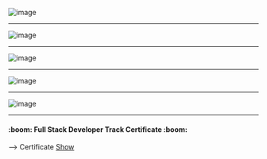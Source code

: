   ![image](https://github.com/Abd-Elrazek/My_Web/blob/master/WireFrame/Home.png)
  
<hr>

  ![image](https://github.com/Abd-Elrazek/My_Web/blob/master/WireFrame/skills.png)
  
<hr>

  ![image](https://github.com/Abd-Elrazek/My_Web/blob/master/WireFrame/services.png)
  
<hr>

  ![image](https://github.com/Abd-Elrazek/My_Web/blob/master/WireFrame/contact%20me.png)
  
<hr>

  ![image](https://github.com/Abd-Elrazek/My_Web/blob/master/WireFrame/About%20me.png)
  
<hr>

<h4>:boom: Full Stack Developer Track Certificate :boom: </h4>
--> Certificate <a href ="https://github.com/Abd-Elrazek/My_Web/blob/master/Full%20Stack%20Developer%20Track%20Certificate%20.pdf"> Show </a>

				   
